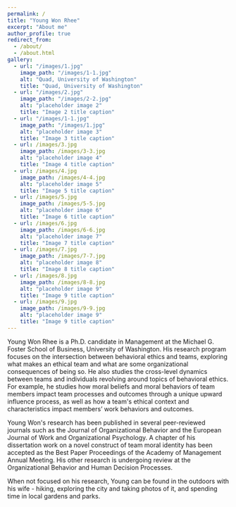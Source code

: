 ```yaml
---
permalink: /
title: "Young Won Rhee"
excerpt: "About me"
author_profile: true
redirect_from: 
  - /about/
  - /about.html
gallery:
  - url: "/images/1.jpg"
    image_path: "/images/1-1.jpg"
    alt: "Quad, University of Washington"
    title: "Quad, University of Washington"
  - url: "/images/2.jpg"
    image_path: "/images/2-2.jpg"
    alt: "placeholder image 2"
    title: "Image 2 title caption"
  - url: "/images/1-1.jpg"
    image_path: "/images/1.jpg"
    alt: "placeholder image 3"
    title: "Image 3 title caption"
  - url: /images/3.jpg
    image_path: /images/3-3.jpg
    alt: "placeholder image 4"
    title: "Image 4 title caption"    
  - url: /images/4.jpg
    image_path: /images/4-4.jpg
    alt: "placeholder image 5"
    title: "Image 5 title caption" 
  - url: /images/5.jpg
    image_path: /images/5-5.jpg
    alt: "placeholder image 6"
    title: "Image 6 title caption" 
  - url: /images/6.jpg
    image_path: /images/6-6.jpg
    alt: "placeholder image 7"
    title: "Image 7 title caption" 
  - url: /images/7.jpg
    image_path: /images/7-7.jpg
    alt: "placeholder image 8"
    title: "Image 8 title caption" 
  - url: /images/8.jpg
    image_path: /images/8-8.jpg
    alt: "placeholder image 9"
    title: "Image 9 title caption" 
  - url: /images/9.jpg
    image_path: /images/9-9.jpg
    alt: "placeholder image 9"
    title: "Image 9 title caption"    
---
```


Young Won Rhee is a Ph.D. candidate in Management at the Michael G. Foster School of Business, University of Washington. His research program focuses on the intersection between behavioral ethics and teams, exploring what makes an ethical team and what are some organizational consequences of being so. He also studies the cross-level dynamics between teams and individuals revolving around topics of behavioral ethics. For example, he studies how moral beliefs and moral behaviors of team members impact team processes and outcomes through a unique upward influence process, as well as how a team's ethical context and characteristics impact members’ work behaviors and outcomes.  

Young Won's research has been published in several peer-reviewed journals such as the Journal of Organizational Behavior and the European Journal of Work and Organizational Psychology. A chapter of his dissertation work on a novel construct of team moral identity has been accepted as the Best Paper Proceedings of the Academy of Management Annual Meeting. His other research is undergoing review at the Organizational Behavior and Human Decision Processes. 

When not focused on his research, Young can be found in the outdoors with his wife - hiking, exploring the city and taking photos of it, and spending time in local gardens and parks.

